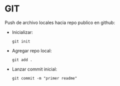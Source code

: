 # **GIT**

Push de archivo locales hacia repo publico en github:

* Inicializar:

  ```
  git init
  ```
* Agregar repo local:

  ```
  git add .
  ```
* Lanzar commit inicial:

  ```
  git commit -m "primer readme"
  ```
